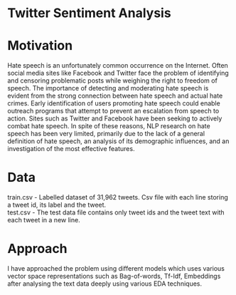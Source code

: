 # Twitter Sentiment Analysis
# Motivation
Hate speech is an unfortunately common occurrence on the Internet. Often social media sites like Facebook and Twitter face the problem of identifying and censoring problematic posts while weighing the right to freedom of speech. The importance of detecting and moderating hate speech is evident from the strong connection between hate speech and actual hate crimes. Early identification of users promoting hate speech could enable outreach programs that attempt to prevent an escalation from speech to action. Sites such as Twitter and Facebook have been seeking to actively combat hate speech. In spite of these reasons, NLP research on hate speech has been very limited, primarily due to the lack of a general definition of hate speech, an analysis of its demographic influences, and an investigation of the most effective features.

# Data
train.csv - Labelled dataset of 31,962 tweets. Csv file with each line storing a tweet id, its label and the tweet.<br>
test.csv - The test data file contains only tweet ids and the tweet text with each tweet in a new line.

# Approach
I have approached the problem using different models which uses various vector space representations such as Bag-of-words, Tf-Idf, Embeddings after analysing the text data deeply using various EDA techniques.
